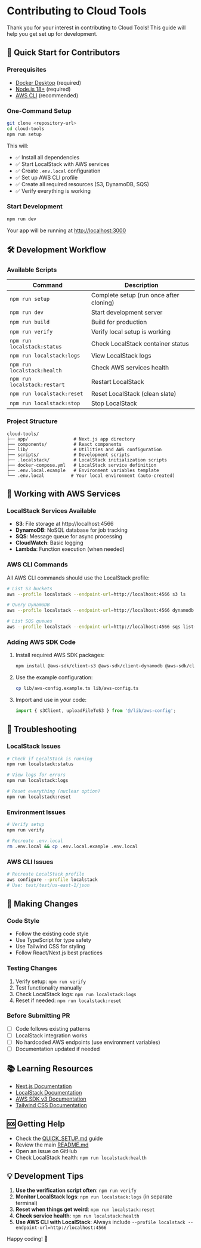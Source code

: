 # Contributing to Cloud Tools

Thank you for your interest in contributing to Cloud Tools! This guide will help you get set up for development.

## 🚀 Quick Start for Contributors

### Prerequisites

- [Docker Desktop](https://www.docker.com/products/docker-desktop/) (required)
- [Node.js 18+](https://nodejs.org/) (required)
- [AWS CLI](https://docs.aws.amazon.com/cli/latest/userguide/getting-started-install.html) (recommended)

### One-Command Setup

```bash
git clone <repository-url>
cd cloud-tools
npm run setup
```

This will:

- ✅ Install all dependencies
- ✅ Start LocalStack with AWS services
- ✅ Create `.env.local` configuration
- ✅ Set up AWS CLI profile
- ✅ Create all required resources (S3, DynamoDB, SQS)
- ✅ Verify everything is working

### Start Development

```bash
npm run dev
```

Your app will be running at [http://localhost:3000](http://localhost:3000)

## 🛠️ Development Workflow

### Available Scripts

| Command                      | Description                             |
| ---------------------------- | --------------------------------------- |
| `npm run setup`              | Complete setup (run once after cloning) |
| `npm run dev`                | Start development server                |
| `npm run build`              | Build for production                    |
| `npm run verify`             | Verify local setup is working           |
| `npm run localstack:status`  | Check LocalStack container status       |
| `npm run localstack:logs`    | View LocalStack logs                    |
| `npm run localstack:health`  | Check AWS services health               |
| `npm run localstack:restart` | Restart LocalStack                      |
| `npm run localstack:reset`   | Reset LocalStack (clean slate)          |
| `npm run localstack:stop`    | Stop LocalStack                         |

### Project Structure

```
cloud-tools/
├── app/                 # Next.js app directory
├── components/          # React components
├── lib/                 # Utilities and AWS configuration
├── scripts/             # Development scripts
├── .localstack/         # LocalStack initialization scripts
├── docker-compose.yml   # LocalStack service definition
├── .env.local.example   # Environment variables template
└── .env.local          # Your local environment (auto-created)
```

## 🔧 Working with AWS Services

### LocalStack Services Available

- **S3**: File storage at http://localhost:4566
- **DynamoDB**: NoSQL database for job tracking
- **SQS**: Message queue for async processing
- **CloudWatch**: Basic logging
- **Lambda**: Function execution (when needed)

### AWS CLI Commands

All AWS CLI commands should use the LocalStack profile:

```bash
# List S3 buckets
aws --profile localstack --endpoint-url=http://localhost:4566 s3 ls

# Query DynamoDB
aws --profile localstack --endpoint-url=http://localhost:4566 dynamodb scan --table-name CloudToolsJobs

# List SQS queues
aws --profile localstack --endpoint-url=http://localhost:4566 sqs list-queues
```

### Adding AWS SDK Code

1. Install required AWS SDK packages:

   ```bash
   npm install @aws-sdk/client-s3 @aws-sdk/client-dynamodb @aws-sdk/client-sqs @aws-sdk/lib-dynamodb
   ```

2. Use the example configuration:

   ```bash
   cp lib/aws-config.example.ts lib/aws-config.ts
   ```

3. Import and use in your code:
   ```typescript
   import { s3Client, uploadFileToS3 } from '@/lib/aws-config';
   ```

## 🐛 Troubleshooting

### LocalStack Issues

```bash
# Check if LocalStack is running
npm run localstack:status

# View logs for errors
npm run localstack:logs

# Reset everything (nuclear option)
npm run localstack:reset
```

### Environment Issues

```bash
# Verify setup
npm run verify

# Recreate .env.local
rm .env.local && cp .env.local.example .env.local
```

### AWS CLI Issues

```bash
# Recreate LocalStack profile
aws configure --profile localstack
# Use: test/test/us-east-1/json
```

## 📝 Making Changes

### Code Style

- Follow the existing code style
- Use TypeScript for type safety
- Use Tailwind CSS for styling
- Follow React/Next.js best practices

### Testing Changes

1. Verify setup: `npm run verify`
2. Test functionality manually
3. Check LocalStack logs: `npm run localstack:logs`
4. Reset if needed: `npm run localstack:reset`

### Before Submitting PR

- [ ] Code follows existing patterns
- [ ] LocalStack integration works
- [ ] No hardcoded AWS endpoints (use environment variables)
- [ ] Documentation updated if needed

## 📚 Learning Resources

- [Next.js Documentation](https://nextjs.org/docs)
- [LocalStack Documentation](https://docs.localstack.cloud/)
- [AWS SDK v3 Documentation](https://docs.aws.amazon.com/AWSJavaScriptSDK/v3/latest/)
- [Tailwind CSS Documentation](https://tailwindcss.com/docs)

## 🆘 Getting Help

- Check the [QUICK_SETUP.md](../QUICK_SETUP.md) guide
- Review the main [README.md](../README.md)
- Open an issue on GitHub
- Check LocalStack health: `npm run localstack:health`

## 💡 Development Tips

1. **Use the verification script often**: `npm run verify`
2. **Monitor LocalStack logs**: `npm run localstack:logs` (in separate terminal)
3. **Reset when things get weird**: `npm run localstack:reset`
4. **Check service health**: `npm run localstack:health`
5. **Use AWS CLI with LocalStack**: Always include `--profile localstack --endpoint-url=http://localhost:4566`

Happy coding! 🚀
